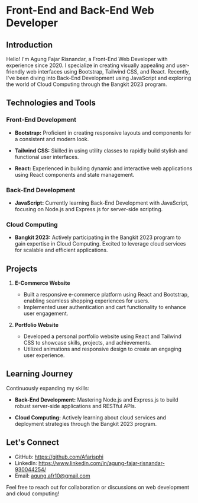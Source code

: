 # Front-End and Back-End Web Developer

## Introduction

Hello! I'm Agung Fajar Risnandar, a Front-End Web Developer with experience since 2020. I specialize in creating visually appealing and user-friendly web interfaces using Bootstrap, Tailwind CSS, and React. Recently, I've been diving into Back-End Development using JavaScript and exploring the world of Cloud Computing through the Bangkit 2023 program.

## Technologies and Tools

### Front-End Development

- **Bootstrap:** Proficient in creating responsive layouts and components for a consistent and modern look.

- **Tailwind CSS:** Skilled in using utility classes to rapidly build stylish and functional user interfaces.

- **React:** Experienced in building dynamic and interactive web applications using React components and state management.

### Back-End Development

- **JavaScript:** Currently learning Back-End Development with JavaScript, focusing on Node.js and Express.js for server-side scripting.

### Cloud Computing

- **Bangkit 2023:** Actively participating in the Bangkit 2023 program to gain expertise in Cloud Computing. Excited to leverage cloud services for scalable and efficient applications.

## Projects

1. **E-Commerce Website**
   - Built a responsive e-commerce platform using React and Bootstrap, enabling seamless shopping experiences for users.
   - Implemented user authentication and cart functionality to enhance user engagement.

2. **Portfolio Website**
   - Developed a personal portfolio website using React and Tailwind CSS to showcase skills, projects, and achievements.
   - Utilized animations and responsive design to create an engaging user experience.

## Learning Journey

Continuously expanding my skills:

- **Back-End Development:** Mastering Node.js and Express.js to build robust server-side applications and RESTful APIs.

- **Cloud Computing:** Actively learning about cloud services and deployment strategies through the Bangkit 2023 program.

## Let's Connect

- GitHub: https://github.com/Afarisphi
- LinkedIn: https://www.linkedin.com/in/agung-fajar-risnandar-930044254/
- Email: agung.afr10@gmail.com

Feel free to reach out for collaboration or discussions on web development and cloud computing!
